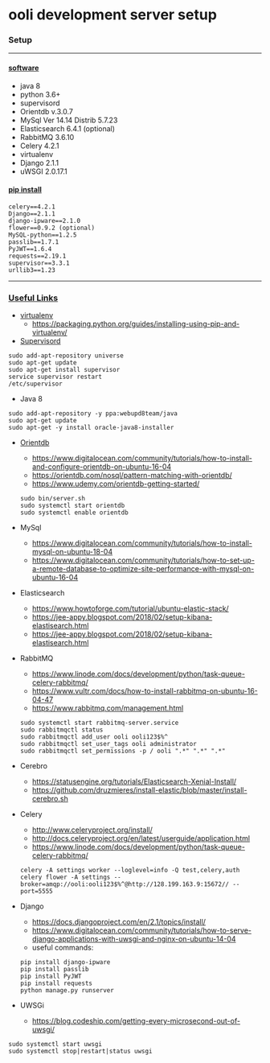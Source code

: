 # ooli development server setup

### Setup
---
#### <ins>software</ins>
- java 8
- python 3.6+
- supervisord
- Orientdb v.3.0.7
- MySql  Ver 14.14 Distrib 5.7.23
- Elasticsearch 6.4.1 (optional)
- RabbitMQ 3.6.10
- Celery 4.2.1
- virtualenv
- Django 2.1.1
- uWSGI 2.0.17.1

#### <ins>pip install</ins>
```
celery==4.2.1
Django==2.1.1
django-ipware==2.1.0
flower==0.9.2 (optional)
MySQL-python==1.2.5
passlib==1.7.1
PyJWT==1.6.4
requests==2.19.1
supervisor==3.3.1
urllib3==1.23
```



---
### <ins>Useful Links</ins>
- [virtualenv](https://packaging.python.org/guides/installing-using-pip-and-virtualenv/)
    - https://packaging.python.org/guides/installing-using-pip-and-virtualenv/
- [Supervisord](http://supervisord.org/installing.html)

```
sudo add-apt-repository universe
sudo apt-get update
sudo apt-get install supervisor
service supervisor restart
/etc/supervisor
```
- Java 8
```
sudo add-apt-repository -y ppa:webupd8team/java
sudo apt-get update
sudo apt-get -y install oracle-java8-installer
```

- [Orientdb](https://www.digitalocean.com/community/tutorials/how-to-install-and-configure-orientdb-on-ubuntu-16-04)
    - https://www.digitalocean.com/community/tutorials/how-to-install-and-configure-orientdb-on-ubuntu-16-04
    - https://orientdb.com/nosql/pattern-matching-with-orientdb/
    - https://www.udemy.com/orientdb-getting-started/
    
    ```
    sudo bin/server.sh
    sudo systemctl start orientdb
    sudo systemctl enable orientdb

    ```

- MySql
    - https://www.digitalocean.com/community/tutorials/how-to-install-mysql-on-ubuntu-18-04
    - https://www.digitalocean.com/community/tutorials/how-to-set-up-a-remote-database-to-optimize-site-performance-with-mysql-on-ubuntu-16-04
- Elasticsearch
    - https://www.howtoforge.com/tutorial/ubuntu-elastic-stack/
    - https://jee-appy.blogspot.com/2018/02/setup-kibana-elastisearch.html
    - https://jee-appy.blogspot.com/2018/02/setup-kibana-elastisearch.html
- RabbitMQ
    - https://www.linode.com/docs/development/python/task-queue-celery-rabbitmq/
    - https://www.vultr.com/docs/how-to-install-rabbitmq-on-ubuntu-16-04-47
    - https://www.rabbitmq.com/management.html
    
    ```
    sudo systemctl start rabbitmq-server.service
    sudo rabbitmqctl status
    sudo rabbitmqctl add_user ooli ooli123$%^
    sudo rabbitmqctl set_user_tags ooli administrator
    sudo rabbitmqctl set_permissions -p / ooli ".*" ".*" ".*"

    ```
- Cerebro
    - https://statusengine.org/tutorials/Elasticsearch-Xenial-Install/
    - https://github.com/druzmieres/install-elastic/blob/master/install-cerebro.sh
- Celery
    - http://www.celeryproject.org/install/
    - http://docs.celeryproject.org/en/latest/userguide/application.html
    - https://www.linode.com/docs/development/python/task-queue-celery-rabbitmq/
    
    ```
    celery -A settings worker --loglevel=info -Q test,celery,auth
    celery flower -A settings --broker=amqp://ooli:ooli123$%^@http://128.199.163.9:15672// --port=5555
    ```
    
- Django
    - https://docs.djangoproject.com/en/2.1/topics/install/ 
    - https://www.digitalocean.com/community/tutorials/how-to-serve-django-applications-with-uwsgi-and-nginx-on-ubuntu-14-04
    - useful commands:
    
    ```
    pip install django-ipware
    pip install passlib
    pip install PyJWT
    pip install requests
    python manage.py runserver
    ```
- UWSGi
    - https://blog.codeship.com/getting-every-microsecond-out-of-uwsgi/ 

```
sudo systemctl start uwsgi
sudo systemctl stop|restart|status uwsgi
```

